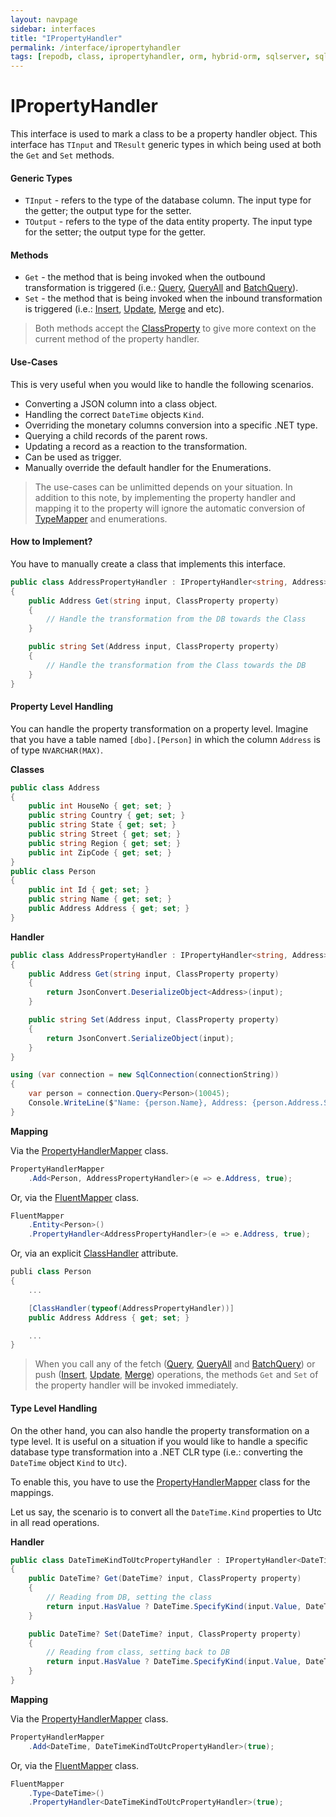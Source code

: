 ```yaml
---
layout: navpage
sidebar: interfaces
title: "IPropertyHandler"
permalink: /interface/ipropertyhandler
tags: [repodb, class, ipropertyhandler, orm, hybrid-orm, sqlserver, sqlite, mysql, postgresql]
---
```


# IPropertyHandler

This interface is used to mark a class to be a property handler object. This interface has `TInput` and `TResult` generic types in which being used at both the `Get` and `Set` methods.

#### Generic Types

- `TInput` - refers to the type of the database column. The input type for the getter; the output type for the setter.
- `TOutput` - refers to the type of the data entity property. The input type for the setter; the output type for the getter.

#### Methods

- `Get` - the method that is being invoked when the outbound transformation is triggered (i.e.: [Query](/operation/query), [QueryAll](/operation/queryall) and [BatchQuery](/operation/batchquery)).
- `Set` - the method that is being invoked when the inbound transformation is triggered (i.e.: [Insert](/operation/insert), [Update](/operation/update), [Merge](/operation/merge) and etc).

> Both methods accept the [ClassProperty](/class/classproperty) to give more context on the current method of the property handler.

#### Use-Cases

This is very useful when you would like to handle the following scenarios.

- Converting a JSON column into a class object.
- Handling the correct `DateTime` objects `Kind`.
- Overriding the monetary columns conversion into a specific .NET type.
- Querying a child records of the parent rows.
- Updating a record as a reaction to the transformation.
- Can be used as trigger.
- Manually override the default handler for the Enumerations.

> The use-cases can be unlimitted depends on your situation. In addition to this note, by implementing the property handler and mapping it to the property will ignore the automatic conversion of [TypeMapper](/mapper/typemapper#automatic) and enumerations.

#### How to Implement?

You have to manually create a class that implements this interface.

```csharp
public class AddressPropertyHandler : IPropertyHandler<string, Address>
{
    public Address Get(string input, ClassProperty property)
    {
        // Handle the transformation from the DB towards the Class
    }

    public string Set(Address input, ClassProperty property)
    {
        // Handle the transformation from the Class towards the DB
    }
}
```

#### Property Level Handling

You can handle the property transformation on a property level. Imagine that you have a table named `[dbo].[Person]` in which the column `Address` is of type `NVARCHAR(MAX)`.

**Classes**

```csharp
public class Address
{
    public int HouseNo { get; set; }
    public string Country { get; set; }
    public string State { get; set; }
    public string Street { get; set; }
    public string Region { get; set; }
    public int ZipCode { get; set; }
}
public class Person
{
    public int Id { get; set; }
    public string Name { get; set; }
    public Address Address { get; set; }
}
```

**Handler**

```csharp
public class AddressPropertyHandler : IPropertyHandler<string, Address>
{
    public Address Get(string input, ClassProperty property)
    {
        return JsonConvert.DeserializeObject<Address>(input);
    }

    public string Set(Address input, ClassProperty property)
    {
        return JsonConvert.SerializeObject(input);
    }
}
```

```csharp
using (var connection = new SqlConnection(connectionString))
{
	var person = connection.Query<Person>(10045);
	Console.WriteLine($"Name: {person.Name}, Address: {person.Address.Street}, {person.Address.Region}, {person.Address.Country} ({person.Address.ZipCode})")
}
```

**Mapping**

Via the [PropertyHandlerMapper](/mapper/propertyhandlermapper) class.

```csharp
PropertyHandlerMapper
    .Add<Person, AddressPropertyHandler>(e => e.Address, true);
```

Or, via the [FluentMapper](/mapper/fluentmapper) class.

```csharp
FluentMapper
    .Entity<Person>()
    .PropertyHandler<AddressPropertyHandler>(e => e.Address, true);
```

Or, via an explicit [ClassHandler](/attribute/classhandler) attribute.

```csharp
publi class Person
{
    ...

    [ClassHandler(typeof(AddressPropertyHandler))]
    public Address Address { get; set; }

    ...
}
```

> When you call any of the fetch ([Query](/operation/query), [QueryAll](/operation/queryall) and [BatchQuery](/operation/batchquery)) or push ([Insert](/operation/insert), [Update](/operation/update), [Merge](/operation/merge)) operations, the methods `Get` and `Set` of the property handler will be invoked immediately.

#### Type Level Handling

On the other hand, you can also handle the property transformation on a type level. It is useful on a situation if you would like to handle a specific database type transformation into a .NET CLR type (i.e.: converting the `DateTime` object `Kind` to `Utc`).

To enable this, you have to use the [PropertyHandlerMapper](/mapper/propertyhandlermapper) class for the mappings.

Let us say, the scenario is to convert all the `DateTime.Kind` properties to Utc in all read operations.

**Handler**

```csharp
public class DateTimeKindToUtcPropertyHandler : IPropertyHandler<DateTime?, DateTime?>
{
    public DateTime? Get(DateTime? input, ClassProperty property)
    {
        // Reading from DB, setting the class
        return input.HasValue ? DateTime.SpecifyKind(input.Value, DateTimeKind.Utc) : null;
    }

    public DateTime? Set(DateTime? input, ClassProperty property)
    {
        // Reading from class, setting back to DB
        return input.HasValue ? DateTime.SpecifyKind(input.Value, DateTimeKind.Unspecified) : null;
    }
}
```

**Mapping**

Via the [PropertyHandlerMapper](/mapper/propertyhandlermapper) class.

```csharp
PropertyHandlerMapper
    .Add<DateTime, DateTimeKindToUtcPropertyHandler>(true);
```

Or, via the [FluentMapper](/mapper/fluentmapper) class.

```csharp
FluentMapper
    .Type<DateTime>()
    .PropertyHandler<DateTimeKindToUtcPropertyHandler>(true);
```
